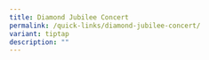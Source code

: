 ```yaml
---
title: Diamond Jubilee Concert
permalink: /quick-links/diamond-jubilee-concert/
variant: tiptap
description: ""
---
```

